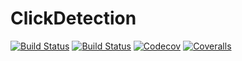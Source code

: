 # ClickDetection

[![Build Status](https://travis-ci.com/ElOceanografo/ClickDetection.jl.svg?branch=master)](https://travis-ci.com/ElOceanografo/ClickDetection.jl)
[![Build Status](https://ci.appveyor.com/api/projects/status/github/ElOceanografo/ClickDetection.jl?svg=true)](https://ci.appveyor.com/project/ElOceanografo/ClickDetection-jl)
[![Codecov](https://codecov.io/gh/ElOceanografo/ClickDetection.jl/branch/master/graph/badge.svg)](https://codecov.io/gh/ElOceanografo/ClickDetection.jl)
[![Coveralls](https://coveralls.io/repos/github/ElOceanografo/ClickDetection.jl/badge.svg?branch=master)](https://coveralls.io/github/ElOceanografo/ClickDetection.jl?branch=master)
